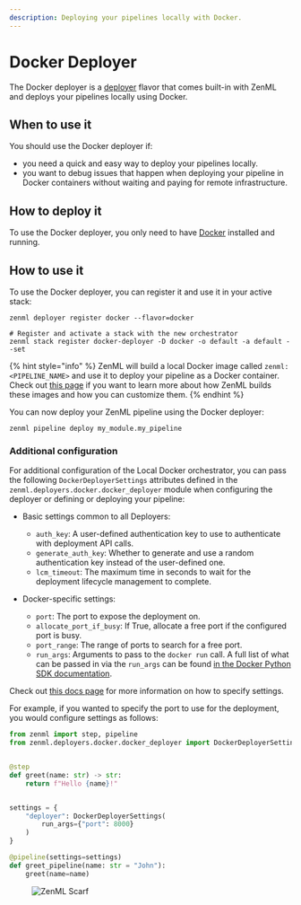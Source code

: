 ```yaml
---
description: Deploying your pipelines locally with Docker.
---
```


# Docker Deployer

The Docker deployer is a [deployer](./) flavor that comes built-in with ZenML and deploys your pipelines locally using Docker.

## When to use it

You should use the Docker deployer if:

* you need a quick and easy way to deploy your pipelines locally.
* you want to debug issues that happen when deploying your pipeline in Docker containers without waiting and paying for remote infrastructure.

## How to deploy it

To use the Docker deployer, you only need to have [Docker](https://www.docker.com/) installed and running.

## How to use it

To use the Docker deployer, you can register it and use it in your active stack:

```shell
zenml deployer register docker --flavor=docker

# Register and activate a stack with the new orchestrator
zenml stack register docker-deployer -D docker -o default -a default --set
```
{% hint style="info" %}
ZenML will build a local Docker image called `zenml:<PIPELINE_NAME>` and use it to deploy your pipeline as a Docker container. Check out [this page](https://docs.zenml.io/how-to/customize-docker-builds/) if you want to learn more about how ZenML builds these images and how you can customize them.
{% endhint %}

You can now deploy your ZenML pipeline using the Docker deployer:

```shell
zenml pipeline deploy my_module.my_pipeline
```

### Additional configuration

For additional configuration of the Local Docker orchestrator, you can pass the following `DockerDeployerSettings` attributes defined in the `zenml.deployers.docker.docker_deployer` module when configuring the deployer or defining or deploying your pipeline:

* Basic settings common to all Deployers:

  * `auth_key`: A user-defined authentication key to use to authenticate with deployment API calls.
  * `generate_auth_key`: Whether to generate and use a random authentication key instead of the user-defined one.
  * `lcm_timeout`: The maximum time in seconds to wait for the deployment lifecycle management to complete.

* Docker-specific settings:

  * `port`: The port to expose the deployment on.
  * `allocate_port_if_busy`: If True, allocate a free port if the configured port is busy.
  * `port_range`: The range of ports to search for a free port.
  * `run_args`: Arguments to pass to the `docker run` call. A full list of what can be passed in via the `run_args` can be found [in the Docker Python SDK documentation](https://docker-py.readthedocs.io/en/stable/containers.html).

Check out [this docs page](https://docs.zenml.io/concepts/steps_and_pipelines/configuration) for more information on how to specify settings.

For example, if you wanted to specify the port to use for the deployment, you would configure settings as follows:

```python
from zenml import step, pipeline
from zenml.deployers.docker.docker_deployer import DockerDeployerSettings


@step
def greet(name: str) -> str:
    return f"Hello {name}!"


settings = {
    "deployer": DockerDeployerSettings(
        run_args={"port": 8000}
    )
}

@pipeline(settings=settings)
def greet_pipeline(name: str = "John"):
    greet(name=name)
```

<figure><img src="https://static.scarf.sh/a.png?x-pxid=f0b4f458-0a54-4fcd-aa95-d5ee424815bc" alt="ZenML Scarf"><figcaption></figcaption></figure>
